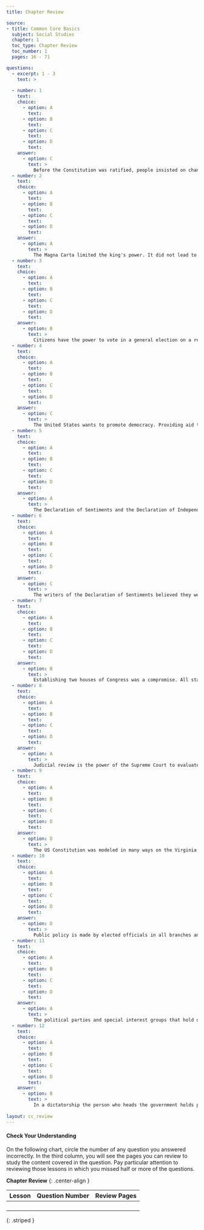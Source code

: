 ```yaml
---
title: Chapter Review

source:
- title: Common Core Basics
  subject: Social Studies
  chapter: 1
  toc_type: Chapter Review
  toc_number: 1
  pages: 16 - 71

questions:
  - excerpt: 1 - 3
    text: >
      
  - number: 1
    text: 
    choice:
      - option: A
        text: 
      - option: B
        text: 
      - option: C
        text: 
      - option: D
        text: 
    answer:
      - option: C
        text: >
          Before the Constitution was ratified, people insisted on changes that would guarantee their rights. The Bill of Rights, the first 10 amendments, was added two years after the Constitution was signed.
  - number: 2
    text: 
    choice:
      - option: A
        text: 
      - option: B
        text: 
      - option: C
        text: 
      - option: D
        text: 
    answer:
      - option: A
        text: >
          The Magna Carta limited the king's power. It did not lead to political elections or establish Parliament. The Magna Carta did not mention the heirs to the throne.
  - number: 3
    text: 
    choice:
      - option: A
        text: 
      - option: B
        text: 
      - option: C
        text: 
      - option: D
        text: 
    answer:
      - option: B
        text: >
          Citizens have the power to vote in a general election on a referendum. If the referendum passes, the disputed law is overturned.
  - number: 4
    text: 
    choice:
      - option: A
        text: 
      - option: B
        text: 
      - option: C
        text: 
      - option: D
        text: 
    answer:
      - option: C
        text: >
          The United States wants to promote democracy. Providing aid to developing countries helps this cause.
  - number: 5
    text: 
    choice:
      - option: A
        text: 
      - option: B
        text: 
      - option: C
        text: 
      - option: D
        text: 
    answer:
      - option: A
        text: >
          The Declaration of Sentiments and the Declaration of Independence both deal with the rights and freedom of people.
  - number: 6
    text: 
    choice:
      - option: A
        text: 
      - option: B
        text: 
      - option: C
        text: 
      - option: D
        text: 
    answer:
      - option: C
        text: >
          The writers of the Declaration of Sentiments believed they were asking for the same rights that the colonists had asked for in the Declaration of Independence. The women did not want to separate themselves from the United States. They were not trying to use a standard format or writing that they liked.
  - number: 7
    text: 
    choice:
      - option: A
        text: 
      - option: B
        text: 
      - option: C
        text: 
      - option: D
        text: 
    answer:
      - option: B
        text: >
          Establishing two houses of Congress was a compromise. All states are equally represented in the Senate. States with large populations have more representatives in the House.
  - number: 8
    text: 
    choice:
      - option: A
        text: 
      - option: B
        text: 
      - option: C
        text: 
      - option: D
        text: 
    answer:
      - option: A
        text: >
          Judicial review is the power of the Supreme Court to evaluate laws and executive actions to decide whether they are constitutional. It is part of the checks-and-balance system.
  - number: 9
    text: 
    choice:
      - option: A
        text: 
      - option: B
        text: 
      - option: C
        text: 
      - option: D
        text: 
    answer:
      - option: D
        text: >
          The US Constitution was modeled in many ways on the Virginia Declaration of Rights. The Bill of Rights was created after the Constitution. There is no evidence that the Declaration of Independence or Washington's letters influenced the Constitution.
  - number: 10
    text: 
    choice:
      - option: A
        text: 
      - option: B
        text: 
      - option: C
        text: 
      - option: D
        text: 
    answer:
      - option: D
        text: >
          Public policy is made by elected officials in all branches an d at all levels of government. Citizens can influence public policy by joining political parties and interest groups, writing letters, signing petitions, demonstrating, and voting.
  - number: 11
    text: 
    choice:
      - option: A
        text: 
      - option: B
        text: 
      - option: C
        text: 
      - option: D
        text: 
    answer:
      - option: A
        text: >
          The political parties and special interest groups that hold debates, run political ads, and talk to reporters are working to educate the public on issues they care about. In a democracy it is important that the public is informed about issues.
  - number: 12
    text: 
    choice:
      - option: A
        text: 
      - option: B
        text: 
      - option: C
        text: 
      - option: D
        text: 
    answer:
      - option: B
        text: >
          In a dictatorship the person who heads the government holds power over everyone. In a democracy, the voters elect their leaders. In today's monarchies, the king or queen often has no political power.
          
layout: cc_review
---
```

#### Check Your Understanding

On the following chart, circle the number of any question you answered incorrectly. In the third column, you will see the pages you can review to study the content covered in the question. Pay particular attention to reviewing those lessons in which you missed half or more of the questions.

**Chapter Review**
{: .center-align  }

| Lesson | Question Number | Review Pages |
|:-|:-|:-|
||||
||||
||||
||||
{: .striped }